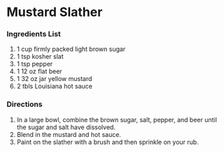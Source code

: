# Mustard Slather

### Ingredients List

1. 1 cup firmly packed light brown sugar
1. 1 tsp kosher slat
1. 1 tsp pepper
1. 1 12 oz flat beer
1. 1 32 oz jar yellow mustard
1. 2 tbls Louisiana hot sauce

### Directions

1. In a large bowl, combine the brown sugar, salt, pepper, and beer until the sugar and salt have dissolved.
1. Blend in the mustard and hot sauce.
1. Paint on the slather with a brush and then sprinkle on your rub.
